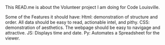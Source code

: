 This READ.me is about the Volunteer project I am doing for Code Louisville. 

Some of the Features it should have:
Html: demonstration of structure and order. All data should be easy to read, actionable intel, and pithy. 
CSS: demonstration of aesthetics. The webpage should be easy to navigage and attractive. 
JS: Displays time and date.
Py: Automates a Spreadsheet for the viewer.  